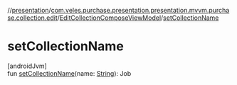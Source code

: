 //[presentation](../../../index.md)/[com.veles.purchase.presentation.presentation.mvvm.purchase.collection.edit](../index.md)/[EditCollectionComposeViewModel](index.md)/[setCollectionName](set-collection-name.md)

# setCollectionName

[androidJvm]\
fun [setCollectionName](set-collection-name.md)(name: [String](https://kotlinlang.org/api/latest/jvm/stdlib/kotlin/-string/index.html)): Job
